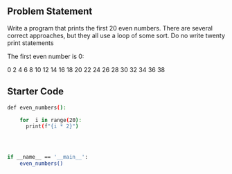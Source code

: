 ## Problem Statement

Write a program that prints the first 20 even numbers. There are several correct approaches, but they all use a loop of some sort. Do no write twenty print statements

The first even number is 0:

0
2
4
6
8
10
12
14
16
18
20
22
24
26
28
30
32
34
36
38

## Starter Code

```bash
def even_numbers():

    for  i in range(20):
      print(f"{i * 2}")




if __name__ == '__main__':
    even_numbers()

```

